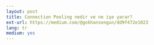 ```yaml
---
layout: post
title: Connection Pooling nedir ve ne işe yarar?
ext-url: https://medium.com/@gokhansengun/dd9f472e1023
lang: tr
medium: yes 
---
```

